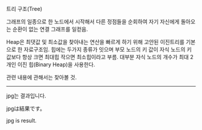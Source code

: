트리 구조(Tree)

그래프의 일종으로 한 노드에서 시작해서 다른 정점들을 순회하여 자기 자신에게 돌아오는 순환이 없는 연결 그래프를 일컫음.

Heap은 최댓값 및 최소값을 찾아내는 연산을 빠르게 하기 위해 고안된 이진트리를 기본으로 한 자료구조임.
힙에는 두가지 종류가 잇으며 부모 노드의 키 값이 자식 노드의 키 값보다 항상 크면 최대힙 작으면 최소힙이라고 부름.
대부분 자식 노드의 개수가 최대 2개인 이진 힙(Binary Heap)을 사용한다.

관련 내용에 관해서는 찾아볼 것.





----------------------------------------------------
jpg는 결과입니다.

jpgは結果です。

jpg is result.

